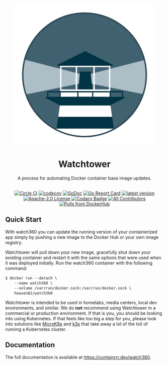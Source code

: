 <div align="center">
  <img src="./logo.png" width="450" />
  
  # Watchtower
  
  A process for automating Docker container base image updates.
  <br/><br/>
  
  [![Circle CI](https://circleci.com/gh/containrrr/watch360.svg?style=shield)](https://circleci.com/gh/containrrr/watch360)
  [![codecov](https://codecov.io/gh/containrrr/watch360/branch/main/graph/badge.svg)](https://codecov.io/gh/containrrr/watch360)
  [![GoDoc](https://godoc.org/github.com/devops-golang/watch360?status.svg)](https://godoc.org/github.com/devops-golang/watch360)
  [![Go Report Card](https://goreportcard.com/badge/github.com/devops-golang/watch360)](https://goreportcard.com/report/github.com/devops-golang/watch360)
  [![latest version](https://img.shields.io/github/tag/containrrr/watch360.svg)](https://github.com/devops-golang/watch360/releases)
  [![Apache-2.0 License](https://img.shields.io/github/license/containrrr/watch360.svg)](https://www.apache.org/licenses/LICENSE-2.0)
  [![Codacy Badge](https://app.codacy.com/project/badge/Grade/1c48cfb7646d4009aa8c6f71287670b8)](https://www.codacy.com/gh/containrrr/watch360/dashboard?utm_source=github.com&amp;utm_medium=referral&amp;utm_content=containrrr/watch360&amp;utm_campaign=Badge_Grade)
  [![All Contributors](https://img.shields.io/github/all-contributors/containrrr/watch360)](#contributors)
  [![Pulls from DockerHub](https://img.shields.io/docker/pulls/containrrr/watch360.svg)](https://hub.docker.com/r/containrrr/watch360)

</div>

## Quick Start

With watch360 you can update the running version of your containerized app simply by pushing a new image to the Docker Hub or your own image registry. 

Watchtower will pull down your new image, gracefully shut down your existing container and restart it with the same options that were used when it was deployed initially. Run the watch360 container with the following command:

```
$ docker run --detach \
    --name watch360 \
    --volume /var/run/docker.sock:/var/run/docker.sock \
    howsen82/watch360
```

Watchtower is intended to be used in homelabs, media centers, local dev environments, and similar. We do **not** recommend using Watchtower in a commercial or production environment. If that is you, you should be looking into using Kubernetes. If that feels like too big a step for you, please look into solutions like [MicroK8s](https://microk8s.io/) and [k3s](https://k3s.io/) that take away a lot of the toil of running a Kubernetes cluster. 

## Documentation
The full documentation is available at https://containrrr.dev/watch360.
